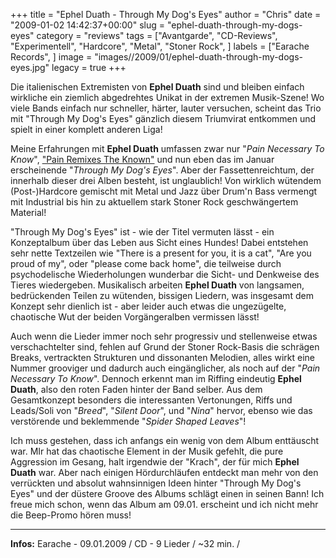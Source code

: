 +++
title = "Ephel Duath - Through My Dog's Eyes"
author = "Chris"
date = "2009-01-02 14:42:37+00:00"
slug = "ephel-duath-through-my-dogs-eyes"
category = "reviews"
tags = ["Avantgarde", "CD-Reviews", "Experimentell", "Hardcore", "Metal", "Stoner Rock", ]
labels = ["Earache Records", ]
image = "images//2009/01/ephel-duath-through-my-dogs-eyes.jpg"
legacy = true
+++


Die italienischen Extremisten von **Ephel Duath** sind und bleiben einfach wirkliche ein ziemlich abgedrehtes Unikat in der extremen Musik-Szene! Wo viele Bands einfach nur schneller, härter, lauter versuchen, scheint das Trio mit "Through My Dog's Eyes" gänzlich diesem Triumvirat entkommen und spielt in einer komplett anderen Liga!

Meine Erfahrungen mit **Ephel Duath** umfassen zwar nur "_Pain Necessary To Know_", <a href="http://necroslaughter.de/2008/09/ephel-duath-pain-remixes-the-known/">"Pain Remixes The Known"</a> und nun eben das im Januar erscheinende "_Through My Dog's Eyes_". Aber der Fassettenreichtum, der innerhalb dieser drei Alben besteht, ist unglaublich! Von wirklich wütendem (Post-)Hardcore gemischt mit Metal und Jazz über Drum'n Bass vermengt mit Industrial bis hin zu aktuellem stark Stoner Rock geschwängertem Material!

"Through My Dog's Eyes" ist - wie der Titel vermuten lässt - ein Konzeptalbum über das Leben aus Sicht eines Hundes! Dabei entstehen sehr nette Textzeilen wie "There is a present for you, it is a cat", "Are you proud of my", oder "please come back home", die teilweise durch psychodelische Wiederholungen wunderbar die Sicht- und Denkweise des Tieres wiedergeben. Musikalisch arbeiten **Ephel Duath** von langsamen, bedrückenden Teilen zu wütenden, bissigen Liedern, was insgesamt dem Konzept sehr dienlich ist - aber leider auch etwas die ungezügelte, chaotische Wut der beiden Vorgängeralben vermissen lässt!

Auch wenn die Lieder immer noch sehr progressiv und stellenweise etwas verschachtelter sind, fehlen auf Grund der Stoner Rock-Basis die schrägen Breaks, vertrackten Strukturen und dissonanten Melodien, alles wirkt eine Nummer grooviger und dadurch auch eingänglicher, als noch auf der "_Pain Necessary To Know_". Dennoch erkennt man im Riffing eindeutig **Ephel Duath**, also den roten Faden hinter der Band selber.
Aus dem Gesamtkonzept besonders die interessanten Vertonungen, Riffs und Leads/Soli von "_Breed_", "_Silent Door_", und "_Nina_" hervor, ebenso wie das verstörende und beklemmende "_Spider Shaped Leaves_"!

Ich muss gestehen, dass ich anfangs ein wenig von dem Album enttäuscht war. MIr hat das chaotische Element in der Musik gefehlt, die pure Aggression im Gesang, halt irgendwie der "Krach", der für mich **Ephel Duath** war. Aber nach einigen Hördurchläufen entdeckt man mehr von den verrückten und absolut wahnsinnigen Ideen hinter "Through My Dog's Eyes" und der düstere Groove des Albums schlägt einen in seinen Bann! Ich freue mich schon, wenn das Album am 09.01. erscheint und ich nicht mehr die Beep-Promo hören muss!





---
**Infos:**
Earache - 09.01.2009 / 
CD - 9 Lieder / ~32 min. / 
